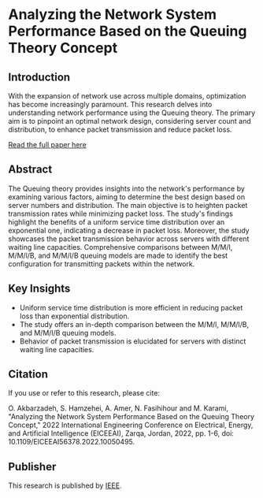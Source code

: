# Analyzing the Network System Performance Based on the Queuing Theory Concept

## Introduction
With the expansion of network use across multiple domains, optimization has become increasingly paramount. This research delves into understanding network performance using the Queuing theory. The primary aim is to pinpoint an optimal network design, considering server count and distribution, to enhance packet transmission and reduce packet loss.

[Read the full paper here](https://ieeexplore.ieee.org/abstract/document/10050495)

## Abstract
The Queuing theory provides insights into the network's performance by examining various factors, aiming to determine the best design based on server numbers and distribution. The main objective is to heighten packet transmission rates while minimizing packet loss. The study's findings highlight the benefits of a uniform service time distribution over an exponential one, indicating a decrease in packet loss. Moreover, the study showcases the packet transmission behavior across servers with different waiting line capacities. Comprehensive comparisons between M/M/l, M/M/l/B, and M/M/l/B queuing models are made to identify the best configuration for transmitting packets within the network.

## Key Insights
- Uniform service time distribution is more efficient in reducing packet loss than exponential distribution.
- The study offers an in-depth comparison between the M/M/l, M/M/l/B, and M/M/l/B queuing models.
- Behavior of packet transmission is elucidated for servers with distinct waiting line capacities.

## Citation
If you use or refer to this research, please cite:

O. Akbarzadeh, S. Hamzehei, A. Amer, N. Fasihihour and M. Karami, "Analyzing the Network System Performance Based on the Queuing Theory Concept," 2022 International Engineering Conference on Electrical, Energy, and Artificial Intelligence (EICEEAI), Zarqa, Jordan, 2022, pp. 1-6, doi: 10.1109/EICEEAI56378.2022.10050495.


## Publisher
This research is published by [IEEE](https://ieeexplore.ieee.org/).
